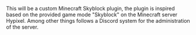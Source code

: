 This will be a custom Minecraft Skyblock plugin, the plugin is inspired based on the provided game mode "Skyblock" on the Minecraft server Hypixel. Among other things follows a Discord system for the administration of the server.
